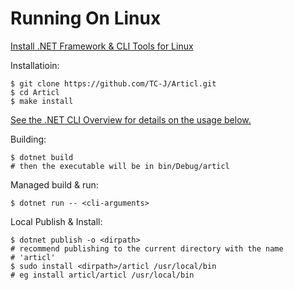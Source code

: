 # Running On Linux

[Install .NET Framework & CLI Tools for Linux](https://learn.microsoft.com/en-us/dotnet/core/install/linux-scripted-manual#scripted-install)

Installatioin:
```
$ git clone https://github.com/TC-J/Articl.git
$ cd Articl
$ make install
```

[See the .NET CLI Overview for details on the usage below.](https://learn.microsoft.com/en-us/dotnet/core/tools/) 

Building:
```
$ dotnet build
# then the executable will be in bin/Debug/articl
```

Managed build & run:
```
$ dotnet run -- <cli-arguments>
```

Local Publish & Install:
```
$ dotnet publish -o <dirpath>
# recommend publishing to the current directory with the name  
# 'articl' 
$ sudo install <dirpath>/articl /usr/local/bin
# eg install articl/articl /usr/local/bin
```